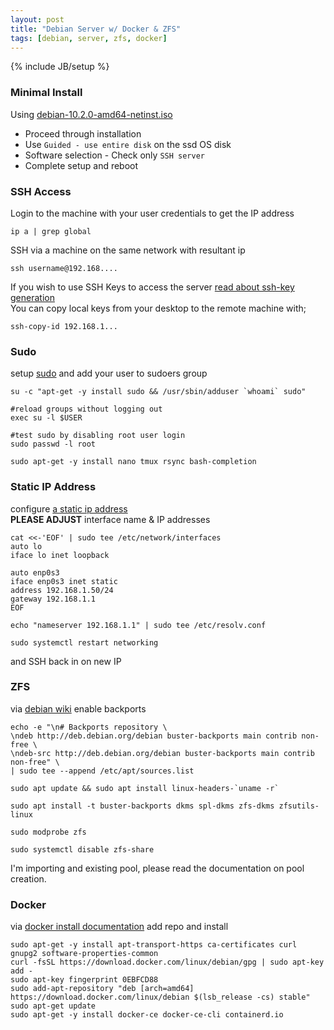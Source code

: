 ```yaml
---
layout: post
title: "Debian Server w/ Docker & ZFS"
tags: [debian, server, zfs, docker]
---
```

{% include JB/setup %}

### Minimal Install
Using <a href="https://cdimage.debian.org/mirror/cdimage/release/current/amd64/iso-cd/debian-10.2.0-amd64-netinst.iso">debian-10.2.0-amd64-netinst.iso</a>
 * Proceed through installation
 * Use `Guided - use entire disk` on the ssd OS disk
 * Software selection - Check only `SSH server`
 * Complete setup and reboot

### SSH Access

Login to the machine with your user credentials to get the IP address

	ip a | grep global

SSH via a machine on the same network with resultant ip

	ssh username@192.168....


If you wish to use SSH Keys to access the server <a href="https://wiki.archlinux.org/index.php/SSH_keys#Generating_an_SSH_key_pair">read about ssh-key generation</a> 
<br>You can copy local keys from your desktop to the remote machine with;

	ssh-copy-id 192.168.1...

### Sudo

setup <a href="https://wiki.debian.org/sudo">sudo</a> and add your user to sudoers group

	su -c "apt-get -y install sudo && /usr/sbin/adduser `whoami` sudo"

	#reload groups without logging out
	exec su -l $USER

	#test sudo by disabling root user login
	sudo passwd -l root

	sudo apt-get -y install nano tmux rsync bash-completion

### Static IP Address

configure <a href="https://wiki.debian.org/NetworkConfiguration">a static ip address</a>
<br><b>PLEASE ADJUST</b> interface name & IP addresses

	cat <<-'EOF' | sudo tee /etc/network/interfaces
	auto lo
	iface lo inet loopback
	
	auto enp0s3
	iface enp0s3 inet static
	address 192.168.1.50/24
	gateway 192.168.1.1
	EOF

	echo "nameserver 192.168.1.1" | sudo tee /etc/resolv.conf

	sudo systemctl restart networking

and SSH back in on new IP

### ZFS

via <a href="https://wiki.debian.org/ZFS">debian wiki</a> enable backports

	echo -e "\n# Backports repository \
	\ndeb http://deb.debian.org/debian buster-backports main contrib non-free \
	\ndeb-src http://deb.debian.org/debian buster-backports main contrib non-free" \
	| sudo tee --append /etc/apt/sources.list

	sudo apt update && sudo apt install linux-headers-`uname -r`

	sudo apt install -t buster-backports dkms spl-dkms zfs-dkms zfsutils-linux

	sudo modprobe zfs

	sudo systemctl disable zfs-share

I'm importing and existing pool, please read the documentation on pool creation.

### Docker

via <a href="https://docs.docker.com/install/linux/docker-ce/debian/">docker install documentation</a> add repo and install

	sudo apt-get -y install apt-transport-https ca-certificates curl gnupg2 software-properties-common
	curl -fsSL https://download.docker.com/linux/debian/gpg | sudo apt-key add -
	sudo apt-key fingerprint 0EBFCD88
	sudo add-apt-repository "deb [arch=amd64] https://download.docker.com/linux/debian $(lsb_release -cs) stable"
	sudo apt-get update
	sudo apt-get -y install docker-ce docker-ce-cli containerd.io



